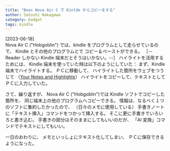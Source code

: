 ```yaml
---
title: "Boox Nova Air C で Kinlde からコピーをする"
author: Satoshi Nakagawa
category: Gadget
tags: kindle
---
```


[2023-06-18]  
 Nova Air C ("Hobgoblin") では、kindle をプログラムとして走らせているので、
Kindle とその他のプログラムとで
コピー＆ペーストができる。
［--Reader しかない Kindle 端末だとそうはいかない。--］
ハイライトを活用するためには、
Kindle 端末を使っていた時は以下のようにしていた：
まず、Kindle 端末でハイライトする。
ＰＣに移動して、
ハイライトした箇所をウェブをつうじて
（[Your
Notes and Highlights](https://read.amazon.com/notebook)）
ハイライトをコピーして、テキストとしてＰＣに入力していた。

 さて、繰り返すが、
Nova Air C ("Hobgoblin")では Kindle ソフトでコピーした箇所を、
同じ端末上の他のプログラムへコピーできる。
情報は、なるべく１つのソフトに集約したかったので、
（日々のメモに使用している）
手書きノートに「テキスト挿入」コマンドをつかって挿入する。
そこに更に手書きでいろいろと書き込む。
手書きの部分はそのままにしてもいいのだが、
「AI 変換」コマンドでテキストにしてもいい。

 一日のおわりに、
メモといっしょにテキスト化してしまい、
ＰＣに保存できるようになった。

